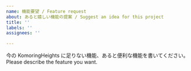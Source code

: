 ```yaml
---
name: 機能要望 / Feature request
about: あると嬉しい機能の提案 / Suggest an idea for this project
title: ''
labels: ''
assignees: ''

---
```


今の KomoringHeights に足りない機能、あると便利な機能を書いてください。
Please describe the feature you want.
